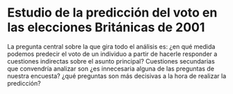 ﻿# Estudio de la predicción del voto en las elecciones Británicas de 2001
La pregunta central sobre la que gira todo el análisis es: ¿en qué medida podemos predecir el voto de un individuo a partir de hacerle responder 
a cuestiones indirectas sobre el asunto principal? Cuestiones secundarias que convendría analizar son ¿es innecesaria alguna de las preguntas de 
nuestra encuesta? ¿qué preguntas son más decisivas a la hora de realizar la predicción?
